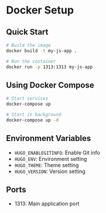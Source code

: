 # Docker Setup

## Quick Start

```bash
# Build the image
docker build -t my-js-app .

# Run the container
docker run -p 1313:1313 my-js-app
```

## Using Docker Compose

```bash
# Start services
docker-compose up

# Start in background
docker-compose up -d
```

## Environment Variables

- `HUGO_ENABLEGITINFO`: Enable Git info
- `HUGO_ENV`: Environment setting
- `HUGO_THEME`: Theme setting
- `HUGO_VERSION`: Version setting

## Ports

- 1313: Main application port